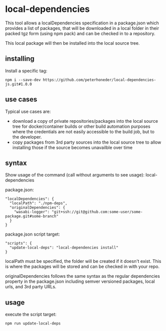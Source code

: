 # local-dependencies

This tool allows a localDependencies specification in a package.json which
provides a list of packages, that will be downloaded in a local folder in
their packed tgz form (using npm pack) and can be checked in to a repository.

This local package will then be installed into the local source tree.

## installing

Install a specific tag:
```
npm i --save-dev https://github.com/peterhoneder/local-dependencies-js.git#1.0.0
```

## use cases

Typical use cases are:
- download a copy of private repositories/packages into the local source tree
  for docker/container builds or other build automation purposes where
  the credentials are not easily accessible to the build job, but to the
  developer.
- copy packages from 3rd party sources into the local source tree to allow
  installing those if the source becomes unavailble over time

## syntax

Show usage of the command (call without arguments to see usage):
 local-dependencies

package.json:
```
"localDependencies": {
  "localPath": "./npm-deps",
  "originalDependencies": {
    "wasabi-logger": "git+ssh://git@github.com:some-user/some-package.git#some-branch"
  }
}
```

package.json script target:
```
"scripts": {
  "update-local-deps": "local-dependencies install"
}
```

localPath must be specified, the folder will be created if it doesn't exist. This is where the
packages will be stored and can be checked in with your repo.

originalDependencies follows the same syntax as the regular dependencies property in
the package.json including semver versioned packages, local urls, and 3rd party URLs.

## usage

execute the script target:
```
npm run update-local-deps
```

